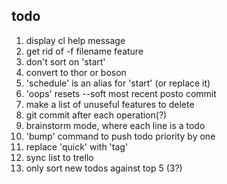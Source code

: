 todo
----

1. display cl help message
2. get rid of -f filename feature
3. don't sort on 'start'
4. convert to thor or boson
5. 'schedule' is an alias for 'start' (or replace it)
6. 'oops' resets --soft most recent posto commit
7. make a list of unuseful features to delete
8. git commit after each operation(?)
9. brainstorm mode, where each line is a todo
10. 'bump' command to push todo priority by one
11. replace 'quick' with 'tag'
12. sync list to trello
13. only sort new todos against top 5 (3?)
